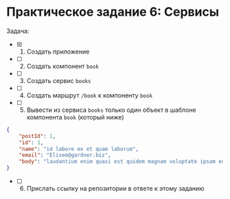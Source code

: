 # Практическое задание 6: Сервисы

Задача:
- [x] 1. Создать приложение
- [ ] 2. Создать компонент `book`
- [ ] 3. Создать сервис `books`
- [ ] 4. Создать маршрут `/book` к компоненту `book`
- [ ] 5. Вывести из сервиса `books` только один объект в шаблоне компонента `book` (который ниже)
```json
{
    "postId": 1,
    "id": 1,
    "name": "id labore ex et quam laborum",
    "email": "Eliseo@gardner.biz",
    "body": "laudantium enim quasi est quidem magnam voluptate ipsam eos\ntempora quo necessitatibus\ndolor quam autem quasi\nreiciendis et nam sapiente accusantium"
}
```
- [ ] 6. Прислать ссылку на репозитории в ответе к этому заданию
